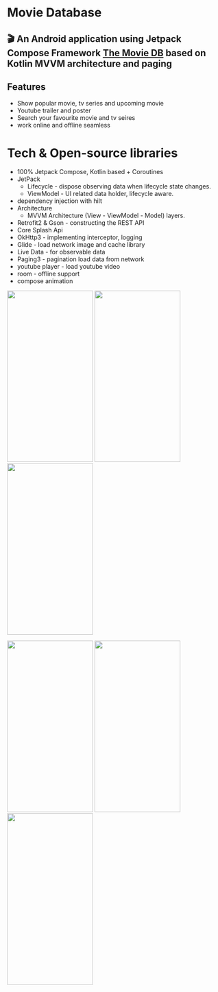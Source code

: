 # Movie Database
## 🎬 An Android application using Jetpack Compose Framework [The Movie DB](https://www.themoviedb.org) based on Kotlin MVVM architecture and paging 

## Features

- Show popular movie, tv series and upcoming movie
- Youtube trailer and poster
- Search your favourite movie and tv seires
- work online and offline seamless

# Tech & Open-source libraries
- 100% Jetpack Compose, Kotlin based + Coroutines
- JetPack
    - Lifecycle - dispose observing data when lifecycle state changes.
    - ViewModel - UI related data holder, lifecycle aware.
- dependency injection with hilt
- Architecture
    - MVVM Architecture (View - ViewModel - Model) layers.
- Retrofit2 & Gson - constructing the REST API
- Core Splash Api
- OkHttp3 - implementing interceptor, logging
- Glide - load network image and cache library
- Live Data - for observable data
- Paging3 - pagination load data from network
- youtube player - load youtube video
- room - offline support
- compose animation

<img src="https://github.com/user-attachments/assets/607409ed-3adc-48f7-878c-1646d1492156" width="200" height="400">  <img src="https://github.com/user-attachments/assets/eb320319-60dc-47e0-9af3-d9f12be4db56" width="200" height="400">  <img src="https://github.com/user-attachments/assets/fb5f8016-4070-4d15-9eaf-9567b4988470" width="200" height="400">

<img src="https://github.com/user-attachments/assets/517c2c29-7532-4b05-abb3-c59991ab833e" width="200" height="400">  <img src="https://github.com/user-attachments/assets/e9031c78-d211-40c9-b15d-e6dcc98ca0ed" width="200" height="400">  <img src="https://github.com/user-attachments/assets/9f3aa07d-5b59-466b-beab-fde898ac6e27" width="200" height="400">
